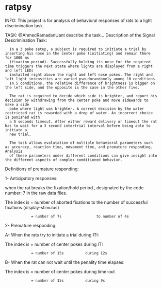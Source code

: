 # ratpsy
INFO: This project is for analysis of behavioral responses of rats to a light discrimination task.

TASK: @AhmedRamadanUant describe the task...
      Description of the Signal Descrimination Task:

      In a 3 poke setup, a subject is required to initiate a trial by inserting his nose in the center poke (initiating) and remain there for 1000 ms
      (fixation period). Successfully holding its nose for the required time triggers the next state where lights are displayed from a right and left LEDs
      installed right above the right and left nose pokes. The right and left light intensities are varied pseudorandomely among 10 conditions.
      In 5 conditions, the relative difference of brightness is bigger on the left side, and the opposite is the case in the other five. 

      The rat is required to decide which side is brighter, and report his decision by withdrawing from the center poke and move sidewards to make a side
      poke where light was brighter. A correct decision by the water restricted rat is rewarded with a drop of water. An incorrect choice is punished with 
      a 5 seconds timeout. After either reward delivery or timeout the rat has to wait for a 3 second intertrial interval before being able to initiate a 
      new trial.

      The task allows evalutation of multiple behavioral parameters such as accuracy, reaction time, movement time, and premature responding. Analysis 
      of these parameters under different conditions can give insight into the different aspects of complex conditioned behavior.

Definitions of premature responding:


1- Anticipatory responses:

   when the rat breaks the fixation/hold period , designated by the code number: 7 in the raw data files.


   The index is = number of aborted fixations to the number of successful fixations (display-stimulus)

                = number of 7s                to number of 4s



2- Premature responding:

   A- When the rats try to initiate a trial during ITI:


   The index is = number of center pokes during ITI

                = number of 15s          during 12s



   B- When the rat can not wait until the penality time elapses:


   The index is = number of center pokes during time-out

                = number of 15s          during 9s
